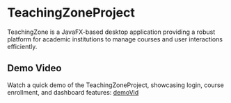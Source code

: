 # TeachingZoneProject
TeachingZone is a JavaFX-based desktop application providing a robust platform for academic institutions to manage courses and user interactions efficiently.

## Demo Video
Watch a quick demo of the TeachingZoneProject, showcasing login, course enrollment, and dashboard features: [demoVid](https://raw.githubusercontent.com/Prjct5/TeachingZoneProject/main/video/demoVid.mp4)

